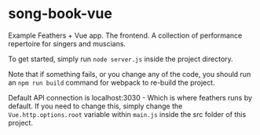 # song-book-vue
Example Feathers + Vue app. The frontend. A collection of performance repertoire for singers and muscians.

To get started, simply run `node server.js` inside the project directory. 

Note that if something fails, or you change any of the code, you should run an `npm run build` command for webpack to re-build the project. 

Default API connection is localhost:3030 - Which is where feathers runs by default. If you need to change this, simply change the `Vue.http.options.root` variable within `main.js` inside the src folder of this project. 
